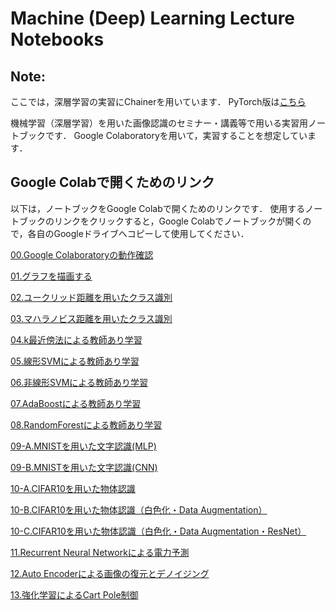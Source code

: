# Machine (Deep) Learning Lecture Notebooks

## Note:
ここでは，深層学習の実習にChainerを用いています．
PyTorch版は[こちら](https://github.com/machine-perception-robotics-group/GoogleColabNotebooks/tree/pytorch/MLDL_lecture_notebooks)


機械学習（深層学習）を用いた画像認識のセミナー・講義等で用いる実習用ノートブックです．
Google Colaboratoryを用いて，実習することを想定しています．


## Google Colabで開くためのリンク

以下は，ノートブックをGoogle Colabで開くためのリンクです．
使用するノートブックのリンクをクリックすると，Google Colabでノートブックが開くので，各自のGoogleドライブへコピーして使用してください．

[00.Google Colaboratoryの動作確認](https://colab.research.google.com/github/machine-perception-robotics-group/GoogleColabNotebooks/blob/master/MLDL_lecture_notebooks/00_operation_check_of_google_colab.ipynb)

[01.グラフを描画する](https://colab.research.google.com/github/machine-perception-robotics-group/GoogleColabNotebooks/blob/master/MLDL_lecture_notebooks/01_drawing_graph.ipynb)

[02.ユークリッド距離を用いたクラス識別](https://colab.research.google.com/github/machine-perception-robotics-group/GoogleColabNotebooks/blob/master/MLDL_lecture_notebooks/02_classification_by_euclidean_distance.ipynb)

[03.マハラノビス距離を用いたクラス識別](https://colab.research.google.com/github/machine-perception-robotics-group/GoogleColabNotebooks/blob/master/MLDL_lecture_notebooks/03_classification_by_mahalanobis_distance.ipynb)

[04.k最近傍法による教師あり学習](https://colab.research.google.com/github/machine-perception-robotics-group/GoogleColabNotebooks/blob/master/MLDL_lecture_notebooks/04_supervised_learning_by_k-nearest_neighbor.ipynb)

[05.線形SVMによる教師あり学習](https://colab.research.google.com/github/machine-perception-robotics-group/GoogleColabNotebooks/blob/master/MLDL_lecture_notebooks/05_supervised_learning_by_linear_svm.ipynb)

[06.非線形SVMによる教師あり学習](https://colab.research.google.com/github/machine-perception-robotics-group/GoogleColabNotebooks/blob/master/MLDL_lecture_notebooks/06_supervised_learning_by_nonliear_svm.ipynb)

[07.AdaBoostによる教師あり学習](https://colab.research.google.com/github/machine-perception-robotics-group/GoogleColabNotebooks/blob/master/MLDL_lecture_notebooks/07_supervised_learning_by_adaboost.ipynb)

[08.RandomForestによる教師あり学習](https://colab.research.google.com/github/machine-perception-robotics-group/GoogleColabNotebooks/blob/master/MLDL_lecture_notebooks/08_supervised_learning_by_random_forest.ipynb)

[09-A.MNISTを用いた文字認識(MLP)](https://colab.research.google.com/github/machine-perception-robotics-group/GoogleColabNotebooks/blob/master/MLDL_lecture_notebooks/09-A_hand_written_digit_classification_with_mnist_NLP.ipynb)

[09-B.MNISTを用いた文字認識(CNN)](https://colab.research.google.com/github/machine-perception-robotics-group/GoogleColabNotebooks/blob/master/MLDL_lecture_notebooks/09-B_hand_written_digit_classification_with_mnist_CNN.ipynb)

[10-A.CIFAR10を用いた物体認識](https://colab.research.google.com/github/machine-perception-robotics-group/GoogleColabNotebooks/blob/master/MLDL_lecture_notebooks/10-A_objecct_classification_with_cifar10.ipynb)

[10-B.CIFAR10を用いた物体認識（白色化・Data Augmentation）](https://colab.research.google.com/github/machine-perception-robotics-group/GoogleColabNotebooks/blob/master/MLDL_lecture_notebooks/10-B_objecct_classification_with_cifar10_whitening_augmentation.ipynb)

[10-C.CIFAR10を用いた物体認識（白色化・Data Augmentation・ResNet）](https://colab.research.google.com/github/machine-perception-robotics-group/GoogleColabNotebooks/blob/master/MLDL_lecture_notebooks/10-C_objecct_classification_with_cifar10_whitening_augmentation_resnet.ipynb)

[11.Recurrent Neural Networkによる電力予測](https://colab.research.google.com/github/machine-perception-robotics-group/GoogleColabNotebooks/blob/master/MLDL_lecture_notebooks/11_power_prediction_by_recurrent_neural_network.ipynb)

[12.Auto Encoderによる画像の復元とデノイジング](https://colab.research.google.com/github/machine-perception-robotics-group/GoogleColabNotebooks/blob/master/MLDL_lecture_notebooks/12_image_reconstruction_denoising_by_autoencoder.ipynb)

[13.強化学習によるCart Pole制御](https://colab.research.google.com/github/machine-perception-robotics-group/GoogleColabNotebooks/blob/master/MLDL_lecture_notebooks/13_cart_pole_control_by_deep_reinforcement_learning.ipynb)
